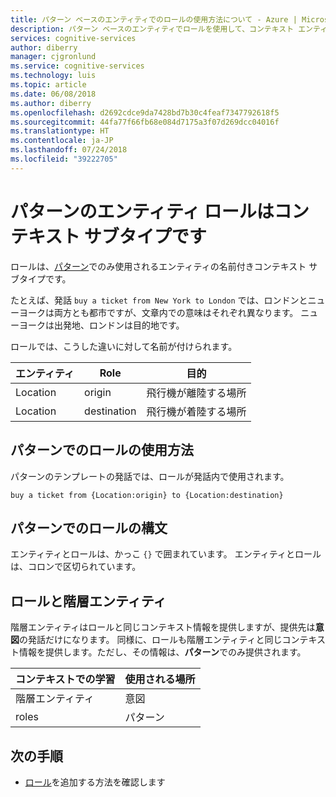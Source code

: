 ```yaml
---
title: パターン ベースのエンティティでのロールの使用方法について - Azure | Microsoft Docs
description: パターン ベースのエンティティでロールを使用して、コンテキスト エンティティ サブタイプに名前を指定する方法を説明します。
services: cognitive-services
author: diberry
manager: cjgronlund
ms.service: cognitive-services
ms.technology: luis
ms.topic: article
ms.date: 06/08/2018
ms.author: diberry
ms.openlocfilehash: d2692cdce9da7428bd7b30c4feaf7347792618f5
ms.sourcegitcommit: 44fa77f66fb68e084d7175a3f07d269dcc04016f
ms.translationtype: HT
ms.contentlocale: ja-JP
ms.lasthandoff: 07/24/2018
ms.locfileid: "39222705"
---
```

# <a name="entity-roles-in-patterns-are-contextual-subtypes"></a>パターンのエンティティ ロールはコンテキスト サブタイプです
ロールは、[パターン](luis-concept-patterns.md)でのみ使用されるエンティティの名前付きコンテキスト サブタイプです。

たとえば、発話 `buy a ticket from New York to London` では、ロンドンとニューヨークは両方とも都市ですが、文章内での意味はそれぞれ異なります。 ニューヨークは出発地、ロンドンは目的地です。 

ロールでは、こうした違いに対して名前が付けられます。

|エンティティ|Role|目的|
|--|--|--|
|Location|origin|飛行機が離陸する場所|
|Location|destination|飛行機が着陸する場所|

## <a name="how-are-roles-used-in-patterns"></a>パターンでのロールの使用方法
パターンのテンプレートの発話では、ロールが発話内で使用されます。 

```
buy a ticket from {Location:origin} to {Location:destination}
```

## <a name="role-syntax-in-patterns"></a>パターンでのロールの構文
エンティティとロールは、かっこ `{}` で囲まれています。 エンティティとロールは、コロンで区切られています。 

## <a name="roles-versus-hierarchical-entities"></a>ロールと階層エンティティ
階層エンティティはロールと同じコンテキスト情報を提供しますが、提供先は**意図**の発話だけになります。 同様に、ロールも階層エンティティと同じコンテキスト情報を提供します。ただし、その情報は、**パターン**でのみ提供されます。

|コンテキストでの学習|使用される場所|
|--|--|
|階層エンティティ|意図|
|roles|パターン|

## <a name="next-steps"></a>次の手順

* [ロール](luis-how-to-add-entities.md#add-role-to-pattern-based-entity)を追加する方法を確認します
